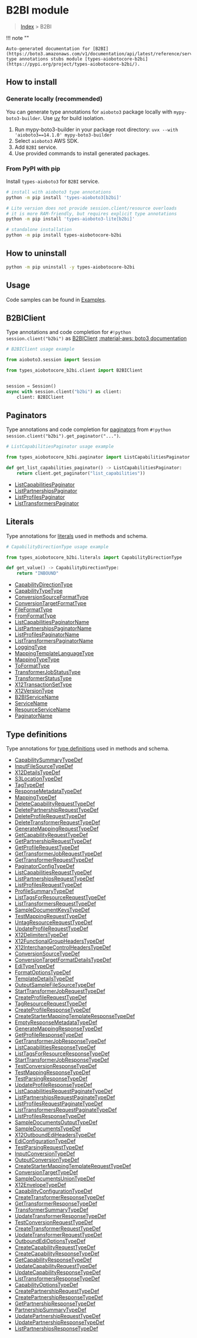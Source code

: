 # B2BI module

> [Index](../README.md) > B2BI


!!! note ""

    Auto-generated documentation for [B2BI](https://boto3.amazonaws.com/v1/documentation/api/latest/reference/services/b2bi.html#b2bi)
    type annotations stubs module [types-aiobotocore-b2bi](https://pypi.org/project/types-aiobotocore-b2bi/).

## How to install

### Generate locally (recommended)

You can generate type annotations for `aioboto3` package locally with `mypy-boto3-builder`.
Use [uv](https://docs.astral.sh/uv/getting-started/installation/) for build isolation.

1. Run mypy-boto3-builder in your package root directory: `uvx --with 'aioboto3==14.1.0' mypy-boto3-builder`
1. Select `aioboto3` AWS SDK.
1. Add `B2BI` service.
1. Use provided commands to install generated packages.



### From PyPI with pip

Install `types-aioboto3` for `B2BI` service.

```bash
# install with aioboto3 type annotations
python -m pip install 'types-aioboto3[b2bi]'

# Lite version does not provide session.client/resource overloads
# it is more RAM-friendly, but requires explicit type annotations
python -m pip install 'types-aioboto3-lite[b2bi]'

# standalone installation
python -m pip install types-aiobotocore-b2bi
```



## How to uninstall

```bash
python -m pip uninstall -y types-aiobotocore-b2bi
```

## Usage

Code samples can be found in [Examples](./usage.md).

## B2BIClient

Type annotations and code completion for  `#!python session.client("b2bi")` as [B2BIClient](./client.md)
[:material-aws: boto3 documentation](https://boto3.amazonaws.com/v1/documentation/api/latest/reference/services/b2bi.html#B2BI.Client)

```python
# B2BIClient usage example

from aioboto3.session import Session

from types_aiobotocore_b2bi.client import B2BIClient


session = Session()
async with session.client("b2bi") as client:
    client: B2BIClient
```


## Paginators

Type annotations and code completion for
[paginators](./paginators.md)
from `#!python session.client("b2bi").get_paginator("...")`.

```python
# ListCapabilitiesPaginator usage example

from types_aiobotocore_b2bi.paginator import ListCapabilitiesPaginator

def get_list_capabilities_paginator() -> ListCapabilitiesPaginator:
    return client.get_paginator("list_capabilities"))
```

- [ListCapabilitiesPaginator](./paginators.md#listcapabilitiespaginator)
- [ListPartnershipsPaginator](./paginators.md#listpartnershipspaginator)
- [ListProfilesPaginator](./paginators.md#listprofilespaginator)
- [ListTransformersPaginator](./paginators.md#listtransformerspaginator)








## Literals

Type annotations for [literals](./literals.md) used in methods and schema.

```python
# CapabilityDirectionType usage example

from types_aiobotocore_b2bi.literals import CapabilityDirectionType

def get_value() -> CapabilityDirectionType:
    return "INBOUND"
```

- [CapabilityDirectionType](./literals.md#capabilitydirectiontype)
- [CapabilityTypeType](./literals.md#capabilitytypetype)
- [ConversionSourceFormatType](./literals.md#conversionsourceformattype)
- [ConversionTargetFormatType](./literals.md#conversiontargetformattype)
- [FileFormatType](./literals.md#fileformattype)
- [FromFormatType](./literals.md#fromformattype)
- [ListCapabilitiesPaginatorName](./literals.md#listcapabilitiespaginatorname)
- [ListPartnershipsPaginatorName](./literals.md#listpartnershipspaginatorname)
- [ListProfilesPaginatorName](./literals.md#listprofilespaginatorname)
- [ListTransformersPaginatorName](./literals.md#listtransformerspaginatorname)
- [LoggingType](./literals.md#loggingtype)
- [MappingTemplateLanguageType](./literals.md#mappingtemplatelanguagetype)
- [MappingTypeType](./literals.md#mappingtypetype)
- [ToFormatType](./literals.md#toformattype)
- [TransformerJobStatusType](./literals.md#transformerjobstatustype)
- [TransformerStatusType](./literals.md#transformerstatustype)
- [X12TransactionSetType](./literals.md#x12transactionsettype)
- [X12VersionType](./literals.md#x12versiontype)
- [B2BIServiceName](./literals.md#b2biservicename)
- [ServiceName](./literals.md#servicename)
- [ResourceServiceName](./literals.md#resourceservicename)
- [PaginatorName](./literals.md#paginatorname)




## Type definitions

Type annotations for [type definitions](./type_defs.md) used in methods and schema.

- [CapabilitySummaryTypeDef](./type_defs.md#capabilitysummarytypedef)
- [InputFileSourceTypeDef](./type_defs.md#inputfilesourcetypedef)
- [X12DetailsTypeDef](./type_defs.md#x12detailstypedef)
- [S3LocationTypeDef](./type_defs.md#s3locationtypedef)
- [TagTypeDef](./type_defs.md#tagtypedef)
- [ResponseMetadataTypeDef](./type_defs.md#responsemetadatatypedef)
- [MappingTypeDef](./type_defs.md#mappingtypedef)
- [DeleteCapabilityRequestTypeDef](./type_defs.md#deletecapabilityrequesttypedef)
- [DeletePartnershipRequestTypeDef](./type_defs.md#deletepartnershiprequesttypedef)
- [DeleteProfileRequestTypeDef](./type_defs.md#deleteprofilerequesttypedef)
- [DeleteTransformerRequestTypeDef](./type_defs.md#deletetransformerrequesttypedef)
- [GenerateMappingRequestTypeDef](./type_defs.md#generatemappingrequesttypedef)
- [GetCapabilityRequestTypeDef](./type_defs.md#getcapabilityrequesttypedef)
- [GetPartnershipRequestTypeDef](./type_defs.md#getpartnershiprequesttypedef)
- [GetProfileRequestTypeDef](./type_defs.md#getprofilerequesttypedef)
- [GetTransformerJobRequestTypeDef](./type_defs.md#gettransformerjobrequesttypedef)
- [GetTransformerRequestTypeDef](./type_defs.md#gettransformerrequesttypedef)
- [PaginatorConfigTypeDef](./type_defs.md#paginatorconfigtypedef)
- [ListCapabilitiesRequestTypeDef](./type_defs.md#listcapabilitiesrequesttypedef)
- [ListPartnershipsRequestTypeDef](./type_defs.md#listpartnershipsrequesttypedef)
- [ListProfilesRequestTypeDef](./type_defs.md#listprofilesrequesttypedef)
- [ProfileSummaryTypeDef](./type_defs.md#profilesummarytypedef)
- [ListTagsForResourceRequestTypeDef](./type_defs.md#listtagsforresourcerequesttypedef)
- [ListTransformersRequestTypeDef](./type_defs.md#listtransformersrequesttypedef)
- [SampleDocumentKeysTypeDef](./type_defs.md#sampledocumentkeystypedef)
- [TestMappingRequestTypeDef](./type_defs.md#testmappingrequesttypedef)
- [UntagResourceRequestTypeDef](./type_defs.md#untagresourcerequesttypedef)
- [UpdateProfileRequestTypeDef](./type_defs.md#updateprofilerequesttypedef)
- [X12DelimitersTypeDef](./type_defs.md#x12delimiterstypedef)
- [X12FunctionalGroupHeadersTypeDef](./type_defs.md#x12functionalgroupheaderstypedef)
- [X12InterchangeControlHeadersTypeDef](./type_defs.md#x12interchangecontrolheaderstypedef)
- [ConversionSourceTypeDef](./type_defs.md#conversionsourcetypedef)
- [ConversionTargetFormatDetailsTypeDef](./type_defs.md#conversiontargetformatdetailstypedef)
- [EdiTypeTypeDef](./type_defs.md#editypetypedef)
- [FormatOptionsTypeDef](./type_defs.md#formatoptionstypedef)
- [TemplateDetailsTypeDef](./type_defs.md#templatedetailstypedef)
- [OutputSampleFileSourceTypeDef](./type_defs.md#outputsamplefilesourcetypedef)
- [StartTransformerJobRequestTypeDef](./type_defs.md#starttransformerjobrequesttypedef)
- [CreateProfileRequestTypeDef](./type_defs.md#createprofilerequesttypedef)
- [TagResourceRequestTypeDef](./type_defs.md#tagresourcerequesttypedef)
- [CreateProfileResponseTypeDef](./type_defs.md#createprofileresponsetypedef)
- [CreateStarterMappingTemplateResponseTypeDef](./type_defs.md#createstartermappingtemplateresponsetypedef)
- [EmptyResponseMetadataTypeDef](./type_defs.md#emptyresponsemetadatatypedef)
- [GenerateMappingResponseTypeDef](./type_defs.md#generatemappingresponsetypedef)
- [GetProfileResponseTypeDef](./type_defs.md#getprofileresponsetypedef)
- [GetTransformerJobResponseTypeDef](./type_defs.md#gettransformerjobresponsetypedef)
- [ListCapabilitiesResponseTypeDef](./type_defs.md#listcapabilitiesresponsetypedef)
- [ListTagsForResourceResponseTypeDef](./type_defs.md#listtagsforresourceresponsetypedef)
- [StartTransformerJobResponseTypeDef](./type_defs.md#starttransformerjobresponsetypedef)
- [TestConversionResponseTypeDef](./type_defs.md#testconversionresponsetypedef)
- [TestMappingResponseTypeDef](./type_defs.md#testmappingresponsetypedef)
- [TestParsingResponseTypeDef](./type_defs.md#testparsingresponsetypedef)
- [UpdateProfileResponseTypeDef](./type_defs.md#updateprofileresponsetypedef)
- [ListCapabilitiesRequestPaginateTypeDef](./type_defs.md#listcapabilitiesrequestpaginatetypedef)
- [ListPartnershipsRequestPaginateTypeDef](./type_defs.md#listpartnershipsrequestpaginatetypedef)
- [ListProfilesRequestPaginateTypeDef](./type_defs.md#listprofilesrequestpaginatetypedef)
- [ListTransformersRequestPaginateTypeDef](./type_defs.md#listtransformersrequestpaginatetypedef)
- [ListProfilesResponseTypeDef](./type_defs.md#listprofilesresponsetypedef)
- [SampleDocumentsOutputTypeDef](./type_defs.md#sampledocumentsoutputtypedef)
- [SampleDocumentsTypeDef](./type_defs.md#sampledocumentstypedef)
- [X12OutboundEdiHeadersTypeDef](./type_defs.md#x12outboundediheaderstypedef)
- [EdiConfigurationTypeDef](./type_defs.md#ediconfigurationtypedef)
- [TestParsingRequestTypeDef](./type_defs.md#testparsingrequesttypedef)
- [InputConversionTypeDef](./type_defs.md#inputconversiontypedef)
- [OutputConversionTypeDef](./type_defs.md#outputconversiontypedef)
- [CreateStarterMappingTemplateRequestTypeDef](./type_defs.md#createstartermappingtemplaterequesttypedef)
- [ConversionTargetTypeDef](./type_defs.md#conversiontargettypedef)
- [SampleDocumentsUnionTypeDef](./type_defs.md#sampledocumentsuniontypedef)
- [X12EnvelopeTypeDef](./type_defs.md#x12envelopetypedef)
- [CapabilityConfigurationTypeDef](./type_defs.md#capabilityconfigurationtypedef)
- [CreateTransformerResponseTypeDef](./type_defs.md#createtransformerresponsetypedef)
- [GetTransformerResponseTypeDef](./type_defs.md#gettransformerresponsetypedef)
- [TransformerSummaryTypeDef](./type_defs.md#transformersummarytypedef)
- [UpdateTransformerResponseTypeDef](./type_defs.md#updatetransformerresponsetypedef)
- [TestConversionRequestTypeDef](./type_defs.md#testconversionrequesttypedef)
- [CreateTransformerRequestTypeDef](./type_defs.md#createtransformerrequesttypedef)
- [UpdateTransformerRequestTypeDef](./type_defs.md#updatetransformerrequesttypedef)
- [OutboundEdiOptionsTypeDef](./type_defs.md#outboundedioptionstypedef)
- [CreateCapabilityRequestTypeDef](./type_defs.md#createcapabilityrequesttypedef)
- [CreateCapabilityResponseTypeDef](./type_defs.md#createcapabilityresponsetypedef)
- [GetCapabilityResponseTypeDef](./type_defs.md#getcapabilityresponsetypedef)
- [UpdateCapabilityRequestTypeDef](./type_defs.md#updatecapabilityrequesttypedef)
- [UpdateCapabilityResponseTypeDef](./type_defs.md#updatecapabilityresponsetypedef)
- [ListTransformersResponseTypeDef](./type_defs.md#listtransformersresponsetypedef)
- [CapabilityOptionsTypeDef](./type_defs.md#capabilityoptionstypedef)
- [CreatePartnershipRequestTypeDef](./type_defs.md#createpartnershiprequesttypedef)
- [CreatePartnershipResponseTypeDef](./type_defs.md#createpartnershipresponsetypedef)
- [GetPartnershipResponseTypeDef](./type_defs.md#getpartnershipresponsetypedef)
- [PartnershipSummaryTypeDef](./type_defs.md#partnershipsummarytypedef)
- [UpdatePartnershipRequestTypeDef](./type_defs.md#updatepartnershiprequesttypedef)
- [UpdatePartnershipResponseTypeDef](./type_defs.md#updatepartnershipresponsetypedef)
- [ListPartnershipsResponseTypeDef](./type_defs.md#listpartnershipsresponsetypedef)

